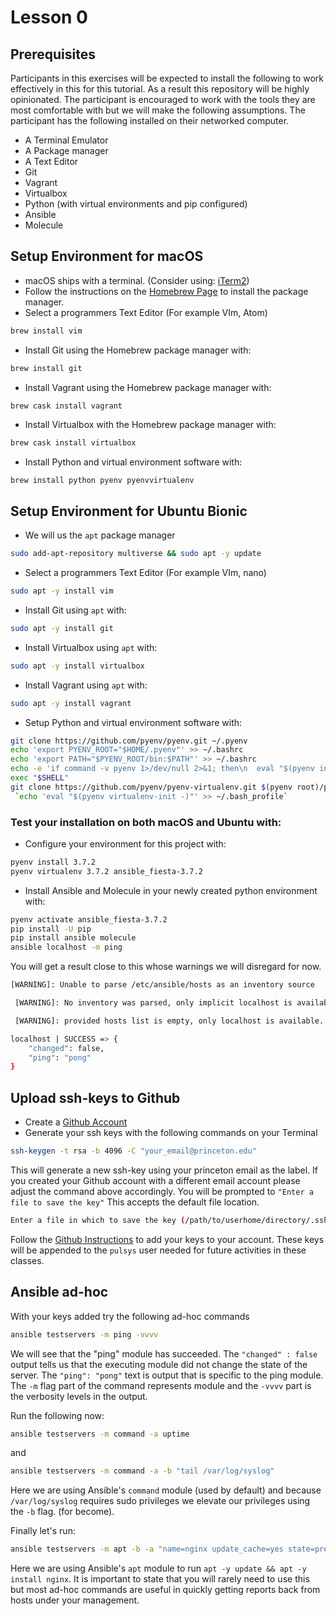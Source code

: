 # Lesson 0

## Prerequisites

Participants in this exercises will be expected to install the following to work
effectively in this for this tutorial. As a result this repository will be
highly opinionated. The participant is encouraged to work with the tools they
are most comfortable with but we will make the following assumptions. The
participant has the following installed on their networked computer.

* A Terminal Emulator
* A Package manager
* A Text Editor
* Git
* Vagrant
* Virtualbox
* Python (with virtual environments and pip configured)
* Ansible
* Molecule

## Setup Environment for macOS

* macOS ships with a terminal. (Consider using:
  [iTerm2](https://www.iterm2.com/index.html))
* Follow the instructions on the [Homebrew Page](https://brew.sh/) to install
  the package manager.
* Select a programmers Text Editor (For example VIm, Atom)
```bash
brew install vim
```
* Install Git using the Homebrew package manager with:
```bash
brew install git
```
* Install Vagrant using the Homebrew package manager with:
```bash
brew cask install vagrant
```
* Install Virtualbox with the Homebrew package manager with:
```bash
brew cask install virtualbox
```
* Install Python and virtual environment software with:
```
brew install python pyenv pyenvvirtualenv
```

## Setup Environment for Ubuntu Bionic

* We will us the `apt` package manager
```bash
sudo add-apt-repository multiverse && sudo apt -y update
```
* Select a programmers Text Editor (For example VIm, nano)
```bash
sudo apt -y install vim
```
* Install Git using `apt` with:
```bash
sudo apt -y install git
```
* Install Virtualbox using `apt` with:
```bash
sudo apt -y install virtualbox
```
* Install Vagrant using `apt` with:
```bash
sudo apt -y install vagrant
```
* Setup Python and virtual environment software with:
```bash
git clone https://github.com/pyenv/pyenv.git ~/.pyenv
echo 'export PYENV_ROOT="$HOME/.pyenv"' >> ~/.bashrc
echo 'export PATH="$PYENV_ROOT/bin:$PATH"' >> ~/.bashrc
echo -e 'if command -v pyenv 1>/dev/null 2>&1; then\n  eval "$(pyenv init -)"\nfi' >> ~/.bashrc
exec "$SHELL"
git clone https://github.com/pyenv/pyenv-virtualenv.git $(pyenv root)/plugins/pyenv-virtualenv
 `echo 'eval "$(pyenv virtualenv-init -)"' >> ~/.bash_profile`
```

### Test your installation on both macOS and Ubuntu with:

* Configure your environment for this project with:
```bash
pyenv install 3.7.2
pyenv virtualenv 3.7.2 ansible_fiesta-3.7.2
```
* Install Ansible and Molecule in your newly created python environment with:
```bash
pyenv activate ansible_fiesta-3.7.2
pip install -U pip
pip install ansible molecule
ansible localhost -m ping
```

You will get a result close to this whose warnings we will disregard for now.

```bash
[WARNING]: Unable to parse /etc/ansible/hosts as an inventory source

 [WARNING]: No inventory was parsed, only implicit localhost is available

 [WARNING]: provided hosts list is empty, only localhost is available. Note that the implicit localhost does not match 'all'

localhost | SUCCESS => {
    "changed": false,
    "ping": "pong"
}
```

## Upload ssh-keys to Github

* Create a [Github Account](https://github.com)
* Generate your ssh keys with the following commands on your Terminal
```bash
ssh-keygen -t rsa -b 4096 -C "your_email@princeton.edu"
```

This will generate a new ssh-key using your princeton email as the label. If you
created your Github account with a different email account please adjust the
command above accordingly. You will be prompted to `"Enter a file to save the
key"` This accepts the default file location.

```bash
Enter a file in which to save the key (/path/to/userhome/directory/.ssh/id_rsa): [Press enter]
```

Follow the [Github
Instructions](https://help.github.com/articles/adding-a-new-ssh-key-to-your-github-account/)
to add your keys to your account. These keys will be appended to the `pulsys`
user needed for future activities in these classes.

## Ansible ad-hoc

With your keys added try the following ad-hoc commands

```bash
ansible testservers -m ping -vvvv
```

We will see that the "ping" module has succeeded. The `"changed" : false` output
tells us that the executing module did not change the state of the server. The
`"ping": "pong"` text is output that is specific to the ping module. The `-m`
flag part of the command represents module and the `-vvvv` part is the verbosity
levels in the output.

Run the following now:

```bash
ansible testservers -m command -a uptime
```

and

```bash
ansible testservers -m command -a -b "tail /var/log/syslog"
```

Here we are using Ansible's `command` module (used by default) and because
`/var/log/syslog` requires sudo privileges we elevate our privileges using the
`-b` flag. (for become).

Finally let's run:

```bash
ansible testservers -m apt -b -a "name=nginx update_cache=yes state=present"
```

Here we are using Ansible's `apt` module to run `apt -y update && apt -y install
nginx`. It is important to state that you will rarely need to use this but most
ad-hoc commands are useful in quickly getting reports back from hosts under your
management.
